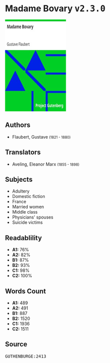 # Madame Bovary <kbd>v2.3.0</kbd>

![](./cover.medium.jpg "")

## Authors


 - Flaubert, Gustave <small>(1821 - 1880)</small>

## Translators


 - Aveling, Eleanor Marx <small>(1855 - 1898)</small>

## Subjects


 - Adultery
 - Domestic fiction
 - France
 - Married women
 - Middle class
 - Physicians' spouses
 - Suicide victims

## Readablility


 - **A1:** 76%
 - **A2:** 82%
 - **B1:** 87%
 - **B2:** 93%
 - **C1:** 98%
 - **C2:** 100%

## Words Count


 - **A1:** 489
 - **A2:** 491
 - **B1:** 887
 - **B2:** 1520
 - **C1:** 1936
 - **C2:** 1511

## Source


<kbd>GUTHENBURGE:2413</kbd>
